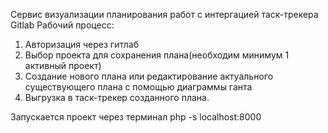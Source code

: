 Сервис визуализации планирования работ с интергацией таск-трекера Gitlab
Рабочий процесс:
1. Авторизация через гитлаб
2. Выбор проекта для сохранения плана(необходим минимум 1 активный проект)
3. Создание нового плана или редактирование актуального существующего плана с помощью диаграммы ганта
4. Выгрузка в таск-трекер созданного плана.

Запускается проект через терминал php -s localhost:8000
